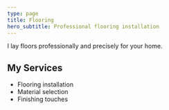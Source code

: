 ```yaml
---
type: page
title: Flooring
hero_subtitle: Professional flooring installation
---
```


I lay floors professionally and precisely for your home.

## My Services

- Flooring installation
- Material selection
- Finishing touches
